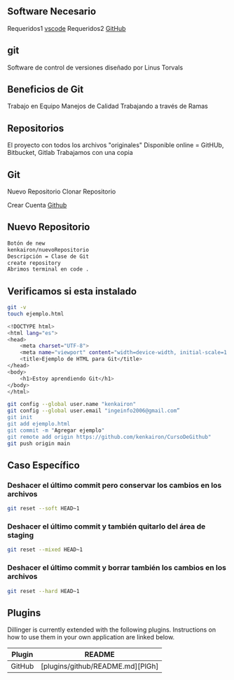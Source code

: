 ## Software Necesario

Requeridos1 [vscode](https://code.visualstudio.com/) 
Requeridos2 [GitHub](https://git-scm.com/) 

## git
Software de control de versiones diseñado por Linus Torvals

## Beneficios de Git
Trabajo en Equipo 
Manejos de Calidad Trabajando a través de Ramas

## Repositorios
El proyecto con todos los archivos "originales"
Disponible online = GitHUb, Bitbucket, Gitlab
Trabajamos con una copia

## Git 
Nuevo Repositorio
Clonar Repositorio

Crear Cuenta [Github](https://github.com/)

## Nuevo Repositorio

```sh
Botón de new 
kenkairon/nuevoRepositorio
Descripción = Clase de Git 
create repository
Abrimos terminal en code .
```

## Verificamos si esta instalado

```sh
git -v 
touch ejemplo.html
```
```sh
<!DOCTYPE html>
<html lang="es">
<head>
    <meta charset="UTF-8">
    <meta name="viewport" content="width=device-width, initial-scale=1.0">
    <title>Ejemplo de HTML para Git</title>
</head>
<body>
    <h1>Estoy aprendiendo Git</h1>
</body>
</html>
```

```sh
git config --global user.name "kenkairon"
git config --global user.email "ingeinfo2006@gmail.com”
git init 
git add ejemplo.html
git commit -m "Agregar ejemplo"
git remote add origin https://github.com/kenkairon/CursoDeGithub"
git push origin main
```

## Caso Específico

### Deshacer el último commit pero conservar los cambios en los archivos
```sh
git reset --soft HEAD~1
```
### Deshacer el último commit y también quitarlo del área de staging
```sh
git reset --mixed HEAD~1
```
### Deshacer el último commit y borrar también los cambios en los archivos
```sh
git reset --hard HEAD~1
```

## Plugins

Dillinger is currently extended with the following plugins.
Instructions on how to use them in your own application are linked below.

| Plugin | README |
| ------ | ------ |    
| GitHub | [plugins/github/README.md][PlGh] |
